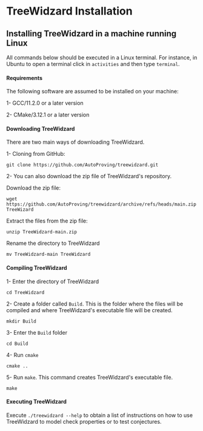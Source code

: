 # TreeWidzard Installation

## Installing TreeWidzard in a machine running Linux

All commands below should be executed in a Linux terminal. For instance, in Ubuntu to open a terminal click in ``activities`` and then type ``terminal``.

#### Requirements
The following software are assumed to be installed on your machine:

1- GCC/11.2.0 or a later version

2- CMake/3.12.1 or a later version

#### Downloading TreeWidzard

There are two main ways of downloading TreeWidzard.

1- Cloning from GitHub:
```commandline
git clone https://github.com/AutoProving/treewidzard.git
```

2- You can also download the zip file of TreeWidzard's repository.

Download the zip file:
```commandline
wget https://github.com/AutoProving/treewidzard/archive/refs/heads/main.zip TreeWizard
```

Extract the files from the zip file:
```commandline
unzip TreeWidzard-main.zip 
```

Rename the directory to TreeWidzard

```commandline
mv TreeWidzard-main TreeWidzard
```

#### Compiling TreeWidzard

1- Enter the directory of TreeWidzard

```commandline
cd TreeWidzard
```

2- Create a folder called ``Build``. This is the folder where the files will be compiled and where TreeWidzard's executable file will be created.

```commandline
mkdir Build
```

3- Enter the ``Build`` folder

```commandline
cd Build
```

4- Run ``cmake``

```commandline
cmake ..
```

5- Run ``make``. This command creates TreeWidzard's executable file.

```commandline
make
```

#### Executing TreeWidzard

Execute ``./treewidzard --help`` to obtain a list of instructions on how to use TreeWidzard to model check properties or to test conjectures.


